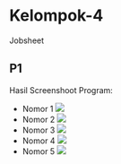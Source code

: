 # Kelompok-4
Jobsheet

## P1
Hasil Screenshoot Program:
- Nomor 1 <img src="https://github.com/saskiaastuti/Kelompok-4/blob/main/Jobsheet/ss%20hasil%20nomor%201.jpeg">
- Nomor 2 <img src="https://github.com/saskiaastuti/Kelompok-4/blob/main/Jobsheet/ss%20hasil%20nomor%202.png">
- Nomor 3 <img src="https://github.com/saskiaastuti/Kelompok-4/blob/main/Jobsheet/ss%20hasil%20nomor%203.png">
- Nomor 4 <img src="https://github.com/saskiaastuti/Kelompok-4/blob/main/Jobsheet/ss%20hasil%20nomor%204.jpeg">
- Nomor 5 <img src="https://github.com/saskiaastuti/Kelompok-4/blob/main/Jobsheet/ss%20hasil%20nomor%205.PNG">
  

